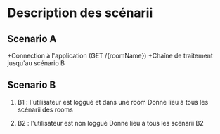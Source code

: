 # Description des scénarii

## Scenario A
+Connection à l'application (GET /{roomName})
+Chaîne de traitement jusqu'au scénario B

## Scenario B
1. B1 : l'utilisateur est loggué et dans une room
	Donne lieu à tous les scénarii des rooms

2. B2 : l'utilisateur est non loggué
	Donne lieu à tous les scénarii B2

